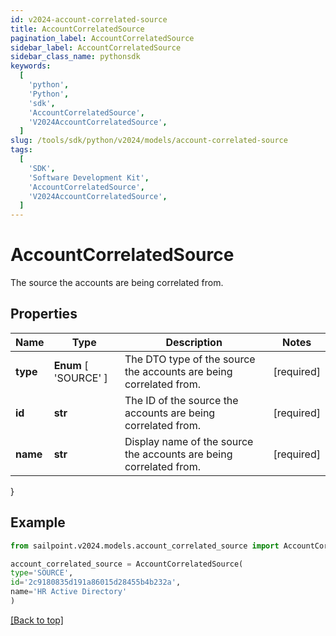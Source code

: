 ```yaml
---
id: v2024-account-correlated-source
title: AccountCorrelatedSource
pagination_label: AccountCorrelatedSource
sidebar_label: AccountCorrelatedSource
sidebar_class_name: pythonsdk
keywords:
  [
    'python',
    'Python',
    'sdk',
    'AccountCorrelatedSource',
    'V2024AccountCorrelatedSource',
  ]
slug: /tools/sdk/python/v2024/models/account-correlated-source
tags:
  [
    'SDK',
    'Software Development Kit',
    'AccountCorrelatedSource',
    'V2024AccountCorrelatedSource',
  ]
---
```


# AccountCorrelatedSource

The source the accounts are being correlated from.

## Properties

| Name | Type | Description | Notes |
| --- | --- | --- | --- |
| **type** | **Enum** [ 'SOURCE' ] | The DTO type of the source the accounts are being correlated from. | [required] |
| **id** | **str** | The ID of the source the accounts are being correlated from. | [required] |
| **name** | **str** | Display name of the source the accounts are being correlated from. | [required] |

}

## Example

```python
from sailpoint.v2024.models.account_correlated_source import AccountCorrelatedSource

account_correlated_source = AccountCorrelatedSource(
type='SOURCE',
id='2c9180835d191a86015d28455b4b232a',
name='HR Active Directory'
)

```

[[Back to top]](#)
